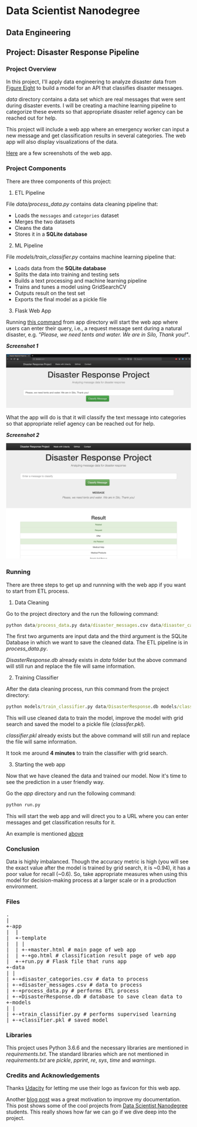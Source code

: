 # Data Scientist Nanodegree

## Data Engineering

## Project: Disaster Response Pipeline

### Project Overview

In this project, I'll apply data engineering to analyze disaster data from [Figure Eight](https://www.figure-eight.com/) to build a model for an API that classifies disaster messages.

_data_ directory contains a data set which are real messages that were sent during disaster events. I will be creating a machine learning pipeline to categorize these events so that appropriate disaster relief agency can be reached out for help.

This project will include a web app where an emergency worker can input a new message and get classification results in several categories. The web app will also display visualizations of the data.

[Here](#eg) are a few screenshots of the web app.

### Project Components

There are three components of this project:

1. ETL Pipeline

File _data/process_data.py_ contains data cleaning pipeline that:

- Loads the `messages` and `categories` dataset
- Merges the two datasets
- Cleans the data
- Stores it in a **SQLite database**

2. ML Pipeline

File _models/train_classifier.py_ contains machine learning pipeline that:

- Loads data from the **SQLite database**
- Splits the data into training and testing sets
- Builds a text processing and machine learning pipeline
- Trains and tunes a model using GridSearchCV
- Outputs result on the test set
- Exports the final model as a pickle file

3. Flask Web App

<a id='eg'></a>

Running [this command](#com) from app directory will start the web app where users can enter their query, i.e., a request message sent during a natural disaster, e.g. _"Please, we need tents and water. We are in Silo, Thank you!"_.

**_Screenshot 1_**

![master](img/master.jpg)

What the app will do is that it will classify the text message into categories so that appropriate relief agency can be reached out for help.

**_Screenshot 2_**

![results](img/res.jpg)

### Running

There are three steps to get up and runnning with the web app if you want to start from ETL process.

1. Data Cleaning

Go to the project directory and the run the following command:

```bat
python data/process_data.py data/disaster_messages.csv data/disaster_categories.csv data/DisasterResponse.db
```

The first two arguments are input data and the third argument is the SQLite Database in which we want to save the cleaned data. The ETL pipeline is in _process_data.py_.

_DisasterResponse.db_ already exists in _data_ folder but the above command will still run and replace the file will same information.

2. Training Classifier

After the data cleaning process, run this command from the project directory:

```bat
python models/train_classifier.py data/DisasterResponse.db models/classifier.pkl
```
This will use cleaned data to train the model, improve the model with grid search and saved the model to a pickle file (_classifer.pkl_).

_classifier.pkl_ already exists but the above command will still run and replace the file will same information.

It took me around **4 minutes** to train the classifier with grid search.

3. Starting the web app

Now that we have cleaned the data and trained our model. Now it's time to see the prediction in a user friendly way.

Go the _app_ directory and run the following command:

<a id='com'></a>

```bat
python run.py
```

This will start the web app and will direct you to a URL where you can enter messages and get classification results for it.

An example is mentioned [above](#eg)

### Conclusion

Data is highly imbalanced. Though the accuracy metric is high (you will see the exact value after the model is trained by grid search, it is ~0.94), it has a poor value for recall (~0.6). So, take appropriate measures when using this model for decision-making process at a larger scale or in a production environment.

### Files

<pre>
.
|
+-app
|  |
|  +-template
|  | |
|  | +-+master.html # main page of web app
|  | +-+go.html # classification result page of web app
|  +-+run.py # Flask file that runs app
+-data
| |
| +-+disaster_categories.csv # data to process
| +-+disaster_messages.csv # data to process
| +-+process_data.py # performs ETL process
| +-+DisasterResponse.db # database to save clean data to
+-models
| |
| +-+train_classifier.py # performs supervised learning
| +-+classifier.pkl # saved model
</pre>

### Libraries

This project uses Python 3.6.6 and the necessary libraries are mentioned in _requirements.txt_.
The standard libraries which are not mentioned in _requirements.txt_ are _pickle_, _pprint_, _re_, _sys_, _time_ and _warnings_.

### Credits and Acknowledgements

Thanks [Udacity](https://www.udacity.com) for letting me use their logo as favicon for this web app.

Another [blog post](https://medium.com/udacity/three-awesome-projects-from-udacitys-data-scientist-program-609ff0949bed) was a great motivation to improve my documentation. This post shows some of the cool projects from [Data Scientist Nanodegree]() students. This really shows how far we can go if we dive deep into the project.